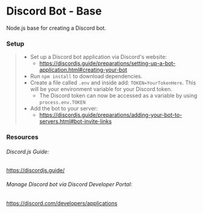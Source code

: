 # Discord Bot - Base
Node.js base for creating a Discord bot.

### Setup
> - Set up a Discord bot application via Discord's website:
>   - https://discordjs.guide/preparations/setting-up-a-bot-application.html#creating-your-bot
> - Run `npm install` to download dependencies.
> - Create a file called `.env` and inside add: `TOKEN=YourTokenHere`. This will be your environment variable for your Discord token.
>   - The Discord token can now be accessed as a variable by using `process.env.TOKEN`
> - Add the bot to your server:
>   - https://discordjs.guide/preparations/adding-your-bot-to-servers.html#bot-invite-links
### Resources
###### Discord.js Guide:
https://discordjs.guide/

###### Manage Discord bot via Discord Developer Portal:
https://discord.com/developers/applications
